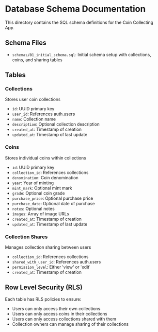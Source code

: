 # Database Schema Documentation

This directory contains the SQL schema definitions for the Coin Collecting App.

## Schema Files

- `schemas/01_initial_schema.sql`: Initial schema setup with collections, coins, and sharing tables

## Tables

### Collections
Stores user coin collections
- `id`: UUID primary key
- `user_id`: References auth.users
- `name`: Collection name
- `description`: Optional collection description
- `created_at`: Timestamp of creation
- `updated_at`: Timestamp of last update

### Coins
Stores individual coins within collections
- `id`: UUID primary key
- `collection_id`: References collections
- `denomination`: Coin denomination
- `year`: Year of minting
- `mint_mark`: Optional mint mark
- `grade`: Optional coin grade
- `purchase_price`: Optional purchase price
- `purchase_date`: Optional date of purchase
- `notes`: Optional notes
- `images`: Array of image URLs
- `created_at`: Timestamp of creation
- `updated_at`: Timestamp of last update

### Collection Shares
Manages collection sharing between users
- `collection_id`: References collections
- `shared_with_user_id`: References auth.users
- `permission_level`: Either 'view' or 'edit'
- `created_at`: Timestamp of creation

## Row Level Security (RLS)

Each table has RLS policies to ensure:
- Users can only access their own collections
- Users can only access coins in their collections
- Users can only access collections shared with them
- Collection owners can manage sharing of their collections